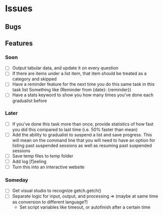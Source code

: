 # Issues

## Bugs

## Features

### Soon

* [ ] Output tabular data, and update it on every question
* [ ] If there are items under a list item, that item should be treated as a category and skipped
* [ ] Have a reminder feature for the next time you do this same task in this task list
    Something like (Reminder from {date}: {reminder})
* [ ] Have a stats keyword to show you how many times you've done each gradualist before

### Later

* [ ] If you've done this task more than once, provide statistics of how fast you did this compared to last time (i.e. 50% faster than mean)
* [ ] Add the ability to gradualist to suspend a list and save progress. This will mean on the
    command line that you will need to have an option for listing past suspended sessions
    as well as resuming past suspended sessions
* [ ] Save temp files to temp folder
* [ ] Add log [f]eeling
* [ ] Turn this into an interactive website

### Someday

* [ ] Get visual studio to recognize getch.getch()
* [ ] Separate logic for input, output, and processing => (maybe at same time as conversion to different language?)
    * Set script variables like timeout, or autofinish after a certain time
